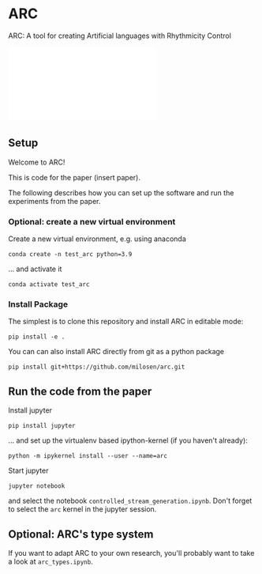 # ARC
ARC: A tool for creating Artificial languages with Rhythmicity Control

![ARC Flowchart](ARC_Flowchart.pdf)

## Setup
Welcome to ARC! 

This is code for the paper (insert paper).

The following describes how you can set up the software and run the experiments from the paper.

### Optional: create a new virtual environment
Create a new virtual environment, e.g. using anaconda
```shell
conda create -n test_arc python=3.9
```
... and activate it 
```shell
conda activate test_arc
```

### Install Package
The simplest is to clone this repository and install ARC in editable mode:
```shell
pip install -e .
```

You can can also install ARC directly from git as a python package
```shell
pip install git+https://github.com/milosen/arc.git
```

## Run the code from the paper

Install jupyter
```shell
pip install jupyter
```
... and set up the virtualenv based ipython-kernel (if you haven't already):
```shell
python -m ipykernel install --user --name=arc
```

Start jupyter
```shell
jupyter notebook
```
and select the notebook `controlled_stream_generation.ipynb`.
Don't forget to select the `arc` kernel in the jupyter session.

## Optional: ARC's type system
If you want to adapt ARC to your own research, you'll probably want to take a look at `arc_types.ipynb`.
